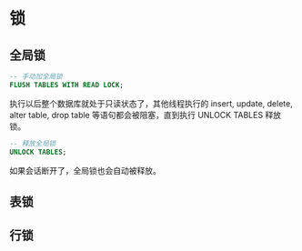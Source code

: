 # 锁

## 全局锁

```sql title="上锁"
-- 手动加全局锁
FLUSH TABLES WITH READ LOCK;
```
执行以后整个数据库就处于只读状态了，其他线程执行的 insert, update, delete, alter table, drop table 等语句都会被阻塞，直到执行 UNLOCK TABLES 释放锁。


```sql
-- 释放全局锁
UNLOCK TABLES;
```

如果会话断开了，全局锁也会自动被释放。

## 表锁



## 行锁


